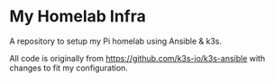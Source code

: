 # My Homelab Infra

A repository to setup my Pi homelab using Ansible & k3s.

All code is originally from https://github.com/k3s-io/k3s-ansible with changes to fit my configuration. 

